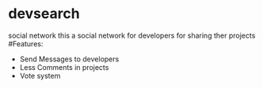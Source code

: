 # devsearch

social network
this a social network for developers for sharing ther projects
#Features:

- Send Messages to developers
- Less Comments in projects
- Vote system
